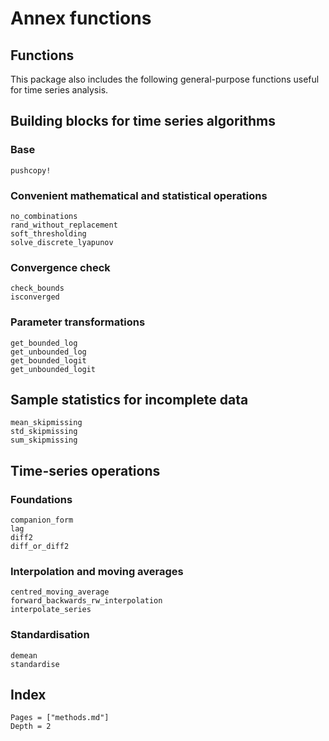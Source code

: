# Annex functions

## Functions

This package also includes the following general-purpose functions useful for time series analysis.

## Building blocks for time series algorithms

### Base
```@docs
pushcopy!
```

### Convenient mathematical and statistical operations
```@docs
no_combinations
rand_without_replacement
soft_thresholding
solve_discrete_lyapunov
```

### Convergence check
```@docs
check_bounds
isconverged
```

### Parameter transformations
```@docs
get_bounded_log
get_unbounded_log
get_bounded_logit
get_unbounded_logit
```

## Sample statistics for incomplete data
```@docs
mean_skipmissing
std_skipmissing
sum_skipmissing
```

## Time-series operations

### Foundations
```@docs
companion_form
lag
diff2
diff_or_diff2
```

### Interpolation and moving averages
```@docs
centred_moving_average
forward_backwards_rw_interpolation
interpolate_series
```

### Standardisation
```@docs
demean
standardise
```

## Index

```@index
Pages = ["methods.md"]
Depth = 2
```